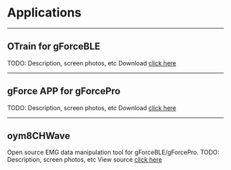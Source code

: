 # Applications

***

## OTrain for gForceBLE

TODO: Description, screen photos, etc
Download [click here](https://github.com/oymotion/OTrain/releases)

***

## gForce APP for gForcePro

TODO: Description, screen photos, etc
Download [click here](http://gforce-portal.oymotion.com/)

***

## oym8CHWave

Open source EMG data manipulation tool for gForceBLE/gForcePro.
TODO: Description, screen photos, etc
View source [click here](https://github.com/oymotion/oym8CHWave)